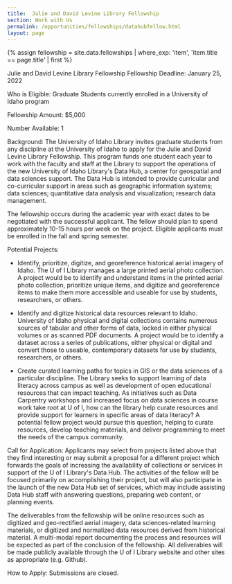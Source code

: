 ```yaml
---
title:  Julie and David Levine Library Fellowship
section: Work with Us
permalink: /opportunities/fellowships/datahubfellow.html
layout: page
---
```


{% assign fellowship = site.data.fellowships | where_exp: 'item', 'item.title == page.title' | first %}

Julie and David Levine Library Fellowship Fellowship
Deadline: January 25, 2022

Who is Eligible: Graduate Students currently enrolled in a University of Idaho program

Fellowship Amount: $5,000

Number Available: 1

Background: The University of Idaho Library invites graduate students from any discipline at the University of Idaho to apply for the Julie and David Levine Library Fellowship. This program funds one student each year to work with the faculty and staff at the Library to support the operations of the new University of Idaho Library's Data Hub, a center for geospatial and data sciences support. The Data Hub is intended to provide curricular and co-curricular support in areas such as geographic information systems; data sciences; quantitative data analysis and visualization; research data management.

The fellowship occurs during the academic year with exact dates to be negotiated with the successful applicant. The fellow should plan to spend approximately 10-15 hours per week on the project. Eligible applicants must be enrolled in the fall and spring semester.

Potential Projects:

- Identify, prioritize, digitize, and georeference historical aerial imagery of Idaho. The U of I Library
 manages a large printed aerial photo collection.  A project would be to identify and understand items in the printed aerial photo collection, prioritize unique items, and digitize and georeference items to make them more accessible and useable for use by students, researchers, or others.

- Identify and digitize historical data resources relevant to Idaho. University of Idaho physical and
 digital collections contains numerous sources of tabular and other forms of data, locked in either physical volumes or as scanned PDF documents.  A project would be to identify a dataset across a series of publications, either physical or digital and convert those to useable, contemporary datasets for use by students, researchers, or others.

- Create curated learning paths for topics in GIS or the data sciences of a particular discipline. The
 Library seeks to support learning of data literacy across campus as well as development of open educational resources that can impact teaching. As initiatives such as Data Carpentry workshops and increased focus on data sciences in course work take root at U of I, how can the library help curate resources and provide support for learners in specific areas of data literacy? A potential fellow project would pursue this question, helping to curate resources, develop teaching materials, and deliver programming to meet the needs of the campus community.

Call for Application: Applicants may select from projects listed above that they find interesting or may submit a proposal for a different project which forwards the goals of increasing the availability of collections or services in support of the U of I Library's Data Hub. The activities of the fellow will be focused primarily on accomplishing their project, but will also participate in the launch of the new Data Hub set of services, which may include assisting Data Hub staff with answering questions, preparing web content, or planning events.

The deliverables from the fellowship will be online resources such as digitized and geo-rectified aerial imagery, data sciences-related learning materials, or digitized and normalized data resources derived from historical material.  A multi-modal report documenting the process and resources will be expected as part of the conclusion of the fellowship.  All deliverables will be made publicly available through the U of I Library website and other sites as appropriate (e.g. Github).

How to Apply:
Submissions are closed.
